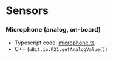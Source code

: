 # Sensors

### Microphone (analog, on-board)

- Typescript code: [microphone.ts](microphone.ts)
- C++ (`uBit.io.P21.getAnalogValue()`)

